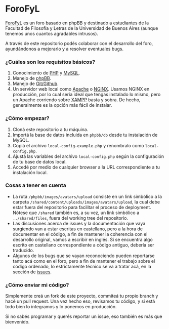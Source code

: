 ForoFyL
=======

[ForoFyL](http://www.forofyl.com.ar/) es un foro basado en phpBB y destinado a estudiantes de la Facultad de Filosofía y Letras de la Universidad de Buenos Aires (aunque tenemos unos cuantos agradables intrusos).

A través de este repositorio podés colaborar con el desarrollo del foro, ayundándonos a mejorarlo y a resolver eventuales bugs.

### ¿Cuáles son los requisitos básicos?

1. Conocimiento de [PHP](http://php.net/) y [MySQL](http://www.mysql.com/).
2. Manejo de [phpBB](https://www.phpbb.com/).
3. Manejo de [Git/Github](http://try.github.io/levels/1/challenges/1).
4. Un servidor web local como [Apache](http://httpd.apache.org/) o [NGINX](http://nginx.org/). Usamos NGINX en producción, por lo cual sería ideal que tengas instalado lo mismo, pero un Apache corriendo sobre [XAMPP](http://www.apachefriends.org/en/xampp.html) basta y sobra. De hecho, generalmente es la opción más fácil de instalar.

### ¿Cómo empezar?

1. Cloná este repositorio a tu máquina.
2. Importá la base de datos incluida en `phpbb/db` desde tu instalación de MySQL.
3. Copiá el archivo `local-config-example.php` y renombralo como `local-config.php`.
4. Ajustá las variables del archivo `local-config.php` según la configuración de tu base de datos local.
4. Accedé por medio de cualquier browser a la URL correspondiente a tu instalación local.

### Cosas a tener en cuenta

* La ruta `/phpbb/images/avatars/upload` consiste en un link simbólico a la carpeta `/shared/content/uploads/images/avatars/upload`, la cual debe estar fuera del repositorio para facilitar el proceso de deployment. Nótese que `/shared` también es, a su vez, un link simbólico a `../shared/files`, fuera del working tree del repositorio.
* Las discusiones acerca de issues y la documentación que vaya surgiendo van a estar escritas en castellano, pero a la hora de documentar en el código, a fin de mantener la coherencia con el desarrollo original, vamos a escribir en inglés. Si se encuentra algo escrito en castellano correspondiente a código antiguo, debería ser traducido.
* Algunos de los bugs que se vayan reconociendo pueden reportarse tanto acá como en el foro, pero a fin de mantener el trabajo sobre el código ordenado, lo estrictamente técnico se va a tratar acá, en la sección de [issues](https://github.com/ForoFyL/forofyl.com.ar/issues). 

### ¿Cómo enviar mi código?

Simplemente creá un fork de este proyecto, commiteá tu propio branch y hacé un pull request. Una vez hecho eso, revisamos tu código, y si está todo bien lo integramos y lo ponemos en producción.

Si no sabés programar y querés reportar un issue, eso también es más que bienvenido.
